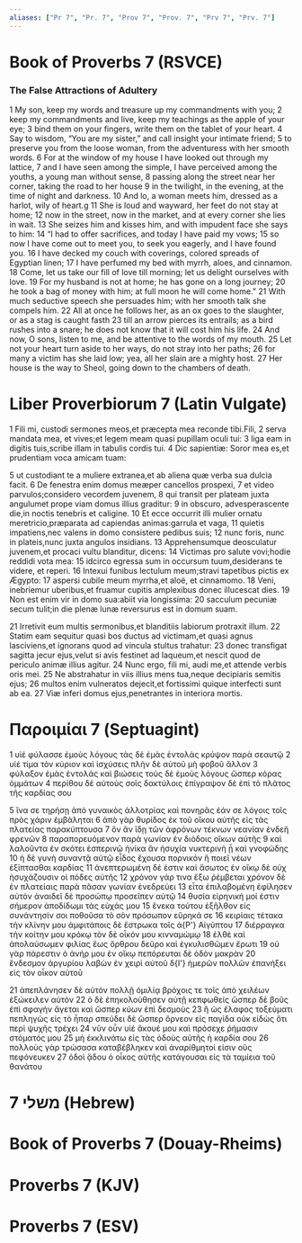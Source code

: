 ```yaml
---
aliases: ["Pr 7", "Pr. 7", "Prov 7", "Prov. 7", "Prv 7", "Prv. 7"]
---
```



# Book of Proverbs 7 (RSVCE)

### The False Attractions of Adultery
1 My son, keep my words and treasure up my commandments with you;
2 keep my commandments and live, keep my teachings as the apple of your eye;
3 bind them on your fingers, write them on the tablet of your heart.
4 Say to wisdom, “You are my sister,” and call insight your intimate friend;
5 to preserve you from the loose woman, from the adventuress with her smooth words.
6 For at the window of my house I have looked out through my lattice,
7 and I have seen among the simple, I have perceived among the youths, a young man without sense,
8 passing along the street near her corner, taking the road to her house
9 in the twilight, in the evening, at the time of night and darkness.
10 And lo, a woman meets him, dressed as a harlot, wily of heart.g
11 She is loud and wayward, her feet do not stay at home;
12 now in the street, now in the market, and at every corner she lies in wait.
13 She seizes him and kisses him, and with impudent face she says to him:
14 “I had to offer sacrifices, and today I have paid my vows;
15 so now I have come out to meet you, to seek you eagerly, and I have found you.
16 I have decked my couch with coverings, colored spreads of Egyptian linen;
17 I have perfumed my bed with myrrh, aloes, and cinnamon.
18 Come, let us take our fill of love till morning; let us delight ourselves with love.
19 For my husband is not at home; he has gone on a long journey;
20 he took a bag of money with him; at full moon he will come home.”
21 With much seductive speech she persuades him; with her smooth talk she compels him.
22 All at once he follows her, as an ox goes to the slaughter, or as a stag is caught fasth
23 till an arrow pierces its entrails; as a bird rushes into a snare; he does not know that it will cost him his life.
24 And now, O sons, listen to me, and be attentive to the words of my mouth.
25 Let not your heart turn aside to her ways, do not stray into her paths;
26 for many a victim has she laid low; yea, all her slain are a mighty host.
27 Her house is the way to Sheol, going down to the chambers of death.


# Liber Proverbiorum 7 (Latin Vulgate)

1 Fili mi, custodi sermones meos,et præcepta mea reconde tibi.Fili,
2 serva mandata mea, et vives;et legem meam quasi pupillam oculi tui:
3 liga eam in digitis tuis,scribe illam in tabulis cordis tui.
4 Dic sapientiæ: Soror mea es,et prudentiam voca amicam tuam:

5 ut custodiant te a muliere extranea,et ab aliena quæ verba sua dulcia facit.
6 De fenestra enim domus meæper cancellos prospexi,
7 et video parvulos;considero vecordem juvenem,
8 qui transit per plateam juxta angulumet prope viam domus illius graditur:
9 in obscuro, advesperascente die,in noctis tenebris et caligine.
10 Et ecce occurrit illi mulier ornatu meretricio,præparata ad capiendas animas:garrula et vaga,
11 quietis impatiens,nec valens in domo consistere pedibus suis;
12 nunc foris, nunc in plateis,nunc juxta angulos insidians.
13 Apprehensumque deosculatur juvenem,et procaci vultu blanditur, dicens:
14 Victimas pro salute vovi;hodie reddidi vota mea:
15 idcirco egressa sum in occursum tuum,desiderans te videre, et reperi.
16 Intexui funibus lectulum meum;stravi tapetibus pictis ex Ægypto:
17 aspersi cubile meum myrrha,et aloë, et cinnamomo.
18 Veni, inebriemur uberibus,et fruamur cupitis amplexibus donec illucescat dies.
19 Non est enim vir in domo sua:abiit via longissima:
20 sacculum pecuniæ secum tulit;in die plenæ lunæ reversurus est in domum suam.

21 Irretivit eum multis sermonibus,et blanditiis labiorum protraxit illum.
22 Statim eam sequitur quasi bos ductus ad victimam,et quasi agnus lasciviens,et ignorans quod ad vincula stultus trahatur:
23 donec transfigat sagitta jecur ejus,velut si avis festinet ad laqueum,et nescit quod de periculo animæ illius agitur.
24 Nunc ergo, fili mi, audi me,et attende verbis oris mei.
25 Ne abstrahatur in viis illius mens tua,neque decipiaris semitis ejus;
26 multos enim vulneratos dejecit,et fortissimi quique interfecti sunt ab ea.
27 Viæ inferi domus ejus,penetrantes in interiora mortis.


# Παροιμίαι 7 (Septuagint)

1 υἱέ φύλασσε ἐμοὺς λόγους τὰς δὲ ἐμὰς ἐντολὰς κρύψον παρὰ σεαυτῷ
2 υἱέ τίμα τὸν κύριον καὶ ἰσχύσεις πλὴν δὲ αὐτοῦ μὴ φοβοῦ ἄλλον
3 φύλαξον ἐμὰς ἐντολάς καὶ βιώσεις τοὺς δὲ ἐμοὺς λόγους ὥσπερ κόρας ὀμμάτων
4 περίθου δὲ αὐτοὺς σοῖς δακτύλοις ἐπίγραψον δὲ ἐπὶ τὸ πλάτος τῆς καρδίας σου

5 ἵνα σε τηρήσῃ ἀπὸ γυναικὸς ἀλλοτρίας καὶ πονηρᾶς ἐάν σε λόγοις τοῖς πρὸς χάριν ἐμβάληται
6 ἀπὸ γὰρ θυρίδος ἐκ τοῦ οἴκου αὐτῆς εἰς τὰς πλατείας παρακύπτουσα
7 ὃν ἂν ἴδῃ τῶν ἀφρόνων τέκνων νεανίαν ἐνδεῆ φρενῶν
8 παραπορευόμενον παρὰ γωνίαν ἐν διόδοις οἴκων αὐτῆς
9 καὶ λαλοῦντα ἐν σκότει ἑσπερινῷ ἡνίκα ἂν ἡσυχία νυκτερινὴ ᾖ καὶ γνοφώδης
10 ἡ δὲ γυνὴ συναντᾷ αὐτῷ εἶδος ἔχουσα πορνικόν ἣ ποιεῖ νέων ἐξίπτασθαι καρδίας
11 ἀνεπτερωμένη δέ ἐστιν καὶ ἄσωτος ἐν οἴκῳ δὲ οὐχ ἡσυχάζουσιν οἱ πόδες αὐτῆς
12 χρόνον γάρ τινα ἔξω ῥέμβεται χρόνον δὲ ἐν πλατείαις παρὰ πᾶσαν γωνίαν ἐνεδρεύει
13 εἶτα ἐπιλαβομένη ἐφίλησεν αὐτόν ἀναιδεῖ δὲ προσώπῳ προσεῖπεν αὐτῷ
14 θυσία εἰρηνική μοί ἐστιν σήμερον ἀποδίδωμι τὰς εὐχάς μου
15 ἕνεκα τούτου ἐξῆλθον εἰς συνάντησίν σοι ποθοῦσα τὸ σὸν πρόσωπον εὕρηκά σε
16 κειρίαις τέτακα τὴν κλίνην μου ἀμφιτάποις δὲ ἔστρωκα τοῖς ἀ{P'} Αἰγύπτου
17 διέρραγκα τὴν κοίτην μου κρόκῳ τὸν δὲ οἶκόν μου κινναμώμῳ
18 ἐλθὲ καὶ ἀπολαύσωμεν φιλίας ἕως ὄρθρου δεῦρο καὶ ἐγκυλισθῶμεν ἔρωτι
19 οὐ γὰρ πάρεστιν ὁ ἀνήρ μου ἐν οἴκῳ πεπόρευται δὲ ὁδὸν μακρὰν
20 ἔνδεσμον ἀργυρίου λαβὼν ἐν χειρὶ αὐτοῦ δ{I'} ἡμερῶν πολλῶν ἐπανήξει εἰς τὸν οἶκον αὐτοῦ

21 ἀπεπλάνησεν δὲ αὐτὸν πολλῇ ὁμιλίᾳ βρόχοις τε τοῖς ἀπὸ χειλέων ἐξώκειλεν αὐτόν
22 ὁ δὲ ἐπηκολούθησεν αὐτῇ κεπφωθείς ὥσπερ δὲ βοῦς ἐπὶ σφαγὴν ἄγεται καὶ ὥσπερ κύων ἐπὶ δεσμοὺς
23 ἢ ὡς ἔλαφος τοξεύματι πεπληγὼς εἰς τὸ ἧπαρ σπεύδει δὲ ὥσπερ ὄρνεον εἰς παγίδα οὐκ εἰδὼς ὅτι περὶ ψυχῆς τρέχει
24 νῦν οὖν υἱέ ἄκουέ μου καὶ πρόσεχε ῥήμασιν στόματός μου
25 μὴ ἐκκλινάτω εἰς τὰς ὁδοὺς αὐτῆς ἡ καρδία σου
26 πολλοὺς γὰρ τρώσασα καταβέβληκεν καὶ ἀναρίθμητοί εἰσιν οὓς πεφόνευκεν
27 ὁδοὶ ᾅδου ὁ οἶκος αὐτῆς κατάγουσαι εἰς τὰ ταμίεια τοῦ θανάτου


# 7 משלי (Hebrew)


# Book of Proverbs 7 (Douay-Rheims)


# Proverbs 7 (KJV)


# Proverbs 7 (ESV)


